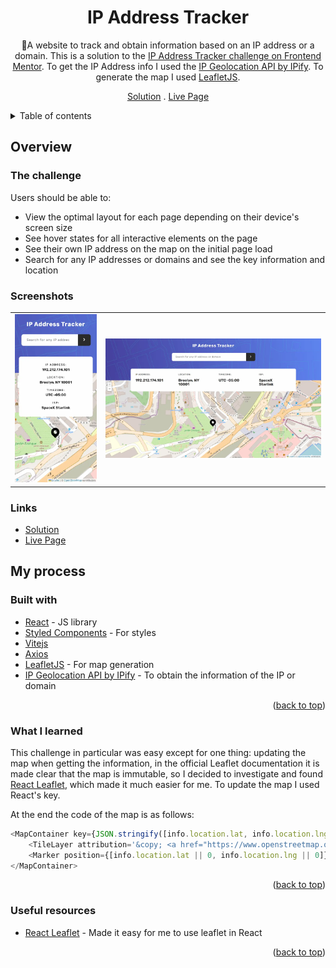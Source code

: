<div align="center">

# IP Address Tracker

📍A website to track and obtain information based on an IP address or a domain. This is a solution to the [IP Address Tracker challenge on Frontend Mentor](https://www.frontendmentor.io/challenges/ip-address-tracker-I8-0yYAH0). To get the IP Address info I used the [IP Geolocation API by IPify](https://geo.ipify.org/). To generate the map I used [LeafletJS](https://leafletjs.com/).

[Solution][solution-url] . [Live Page][live-page]

</div>

<details>
<summary>Table of contents</summary>

-   [Overview](#overview)
    -   [The challenge](#the-challenge)
    -   [Screenshots](#screenshots)
    -   [Links](#links)
-   [My process](#my-process)
    -   [Built with](#built-with)
    -   [What I learned](#what-i-learned)
    -   [Useful resources](#useful-resources)
-   [Author](#author)

</details>

## Overview

### The challenge

Users should be able to:

-   View the optimal layout for each page depending on their device's screen size
-   See hover states for all interactive elements on the page
-   See their own IP address on the map on the initial page load
-   Search for any IP addresses or domains and see the key information and location

### Screenshots

<table>
        <tr>
		    <td>
                <img src="./screenshots/mobile.webp" width="100%" title="Mobile solution"  />
            </td>
            <td>
                <img src="./screenshots/desktop.webp" width="100%" title="Desktop solution"/>
            </td>
        </tr>
</table>

### Links

-   [Solution][solution-url]
-   [Live Page][live-page]

## My process

### Built with

-   [React](https://reactjs.org/) - JS library
-   [Styled Components](https://styled-components.com/) - For styles
-   [Vitejs](https://vitejs.dev)
-   [Axios](https://axios-http.com)
-   [LeafletJS](https://leafletjs.com/) - For map generation
-   [IP Geolocation API by IPify](https://geo.ipify.org/) - To obtain the information of the IP or domain

<p align="right">(<a href="#top">back to top</a>)</p>

### What I learned

This challenge in particular was easy except for one thing: updating the map when getting the information, in the official Leaflet documentation it is made clear that the map is immutable, so I decided to investigate and found [React Leaflet](https://react-leaflet.js.org), which made it much easier for me. To update the map I used React's key.

At the end the code of the map is as follows:

```js
<MapContainer key={JSON.stringify([info.location.lat, info.location.lng])} center={[info.location.lat || 0, info.location.lng || 0]} zoom={17.5} id="map">
	<TileLayer attribution='&copy; <a href="https://www.openstreetmap.org/copyright">OpenStreetMap</a> contributors' url="https://{s}.tile.openstreetmap.org/{z}/{x}/{y}.png" />
	<Marker position={[info.location.lat || 0, info.location.lng || 0]} icon={locationIcon}></Marker>
</MapContainer>
```

<p align="right">(<a href="#top">back to top</a>)</p>

### Useful resources

-   [React Leaflet](https://react-leaflet.js.org) - Made it easy for me to use leaflet in React

<p align="right">(<a href="#top">back to top</a>)</p>

[live-page]: https://ip-trackerr.vercel.app
[solution-url]: https://www.frontendmentor.io/solutions/ip-address-tracker-solution-tHNFTFIXxt